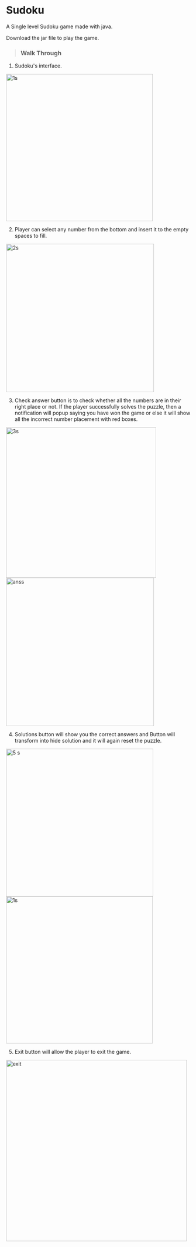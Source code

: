 # Sudoku

A Single level Sudoku game made with java.

Download the jar file to play the game.

> ### **Walk Through**

1) Sudoku's interface.

<img width="401" alt="1s" src="https://user-images.githubusercontent.com/40658745/204776466-eb80572d-f042-4e99-b2e8-9a0d89452b97.png">

2) Player can select any number from the bottom and insert it to the empty spaces to fill.

<img width="404" alt="2s" src="https://user-images.githubusercontent.com/40658745/204776706-c3f098be-db4d-421e-a207-e555b5ae804a.png">

3) Check answer button is to check whether all the numbers are in their right place or not. If the player successfully solves the puzzle, then a notification will popup
saying you have won the game or else it will show all the incorrect number placement with red boxes.

<img width="410" alt="3s" src="https://user-images.githubusercontent.com/40658745/204777826-f5bdb8d2-576e-4655-9f79-d344384dae89.png"> <img width="404" alt="anss" src="https://user-images.githubusercontent.com/40658745/204777828-b1347fee-f513-4c19-8f6d-280a211b08c9.png">

4) Solutions button will show you the correct answers and Button will transform into hide solution and it will again reset the puzzle.

<img width="402" alt="5 s" src="https://user-images.githubusercontent.com/40658745/204778253-87494fe7-a300-46b0-9c83-321c58023d35.png"> <img width="401" alt="1s" src="https://user-images.githubusercontent.com/40658745/204778247-937f2239-1d3b-4f86-8f87-981dfc3f8976.png">

5) Exit button will allow the player to exit the game.

<img width="494" alt="exit" src="https://user-images.githubusercontent.com/40658745/204778667-da091fdd-d4d8-4361-aefe-f86a9a41f12e.png">

